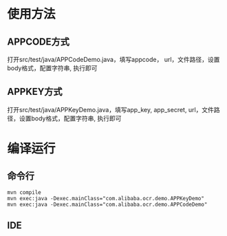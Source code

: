 # 使用方法

## APPCODE方式
打开src/test/java/APPCodeDemo.java，填写appcode， url，文件路径，设置body格式，配置字符串, 执行即可

## APPKEY方式
打开src/test/java/APPKeyDemo.java，填写app_key, app_secret, url，文件路径，设置body格式，配置字符串, 执行即可

# 编译运行

## 命令行


```
mvn compile
mvn exec:java -Dexec.mainClass="com.alibaba.ocr.demo.APPKeyDemo"
mvn exec:java -Dexec.mainClass="com.alibaba.ocr.demo.APPCodeDemo"
```

## IDE
